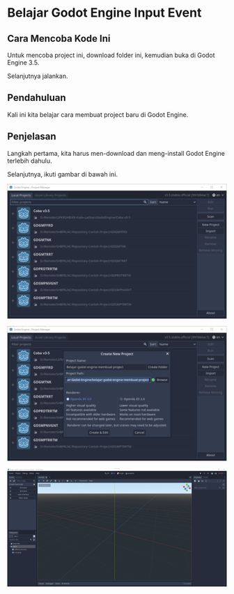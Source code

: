 # Belajar Godot Engine Input Event

## Cara Mencoba Kode Ini

Untuk mencoba project ini, download folder ini, kemudian buka di Godot Engine 3.5.

Selanjutnya jalankan.

## Pendahuluan

Kali ini kita belajar cara membuat project baru di Godot Engine.

## Penjelasan

Langkah pertama, kita harus men-download dan meng-install Godot Engine terlebih dahulu.

Selanjutnya, ikuti gambar di bawah ini.

![ScreenShot](.readme-assets/langkah-1.png?raw=true)

![ScreenShot](.readme-assets/langkah-2.png?raw=true)

![ScreenShot](.readme-assets/selesai.png?raw=true)
